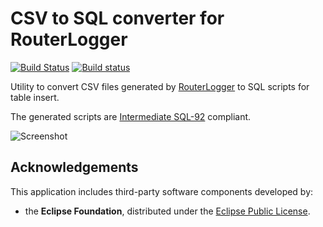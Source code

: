 CSV to SQL converter for RouterLogger
=====================================

[![Build Status](https://travis-ci.org/albertus82/router-logger-csv-to-sql.svg?branch=master)](https://travis-ci.org/albertus82/router-logger-csv-to-sql)
[![Build status](https://ci.appveyor.com/api/projects/status/github/albertus82/router-logger-csv-to-sql?branch=master&svg=true)](https://ci.appveyor.com/project/albertus82/router-logger-csv-to-sql)

Utility to convert CSV files generated by [RouterLogger](https://github.com/albertus82/router-logger) to SQL scripts for table insert.

The generated scripts are [Intermediate SQL-92](http://developer.mimer.se/validator/parser92/index.tml) compliant.

![Screenshot](https://user-images.githubusercontent.com/8672431/32513305-1e88343c-c3fa-11e7-890c-f01d95c5cd6f.png)

## Acknowledgements

This application includes third-party software components developed by:
* the **Eclipse Foundation**, distributed under the [Eclipse Public License](https://eclipse.org/org/documents/epl-v10.php).
